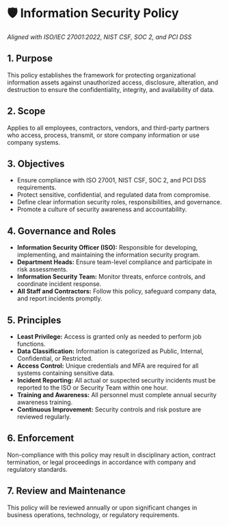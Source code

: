 # 🛡️ Information Security Policy
*Aligned with ISO/IEC 27001:2022, NIST CSF, SOC 2, and PCI DSS*

## 1. Purpose
This policy establishes the framework for protecting organizational information assets against unauthorized access, disclosure, alteration, and destruction to ensure the confidentiality, integrity, and availability of data.

## 2. Scope
Applies to all employees, contractors, vendors, and third-party partners who access, process, transmit, or store company information or use company systems.

## 3. Objectives
- Ensure compliance with ISO 27001, NIST CSF, SOC 2, and PCI DSS requirements.  
- Protect sensitive, confidential, and regulated data from compromise.  
- Define clear information security roles, responsibilities, and governance.  
- Promote a culture of security awareness and accountability.

## 4. Governance and Roles
- **Information Security Officer (ISO):** Responsible for developing, implementing, and maintaining the information security program.  
- **Department Heads:** Ensure team-level compliance and participate in risk assessments.  
- **Information Security Team:** Monitor threats, enforce controls, and coordinate incident response.  
- **All Staff and Contractors:** Follow this policy, safeguard company data, and report incidents promptly.

## 5. Principles
- **Least Privilege:** Access is granted only as needed to perform job functions.  
- **Data Classification:** Information is categorized as Public, Internal, Confidential, or Restricted.  
- **Access Control:** Unique credentials and MFA are required for all systems containing sensitive data.  
- **Incident Reporting:** All actual or suspected security incidents must be reported to the ISO or Security Team within one hour.  
- **Training and Awareness:** All personnel must complete annual security awareness training.  
- **Continuous Improvement:** Security controls and risk posture are reviewed regularly.

## 6. Enforcement
Non-compliance with this policy may result in disciplinary action, contract termination, or legal proceedings in accordance with company and regulatory standards.

## 7. Review and Maintenance
This policy will be reviewed annually or upon significant changes in business operations, technology, or regulatory requirements.
